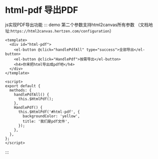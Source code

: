 # html-pdf 导出PDF


js实现PDF导出功能
::: demo 第二个参数支持html2canvas所有参数 （文档地址:`https://html2canvas.hertzen.com/configuration`）
```vue 
<template>
  <div id="html-pdf">
    <el-button @click="handlePdfAll" type="success">全部导出</el-button>
    <el-button @click="HandlePdf">按需导出</el-button>
    <h4>你来把html导出成pdf吧</h4>
  </div>
</template>

<script>
export default {
  methods: {
    handlePdfAll() {
      this.$HtmlPdf();
    },
    HandlePdf() {
      this.$HtmlPdf('#html-pdf', {
        backgroundColor: 'yellow',
        title: '我们是pdf文件',
      });
    },
  },
};
</script>
```
:::

<start />
<vssue />